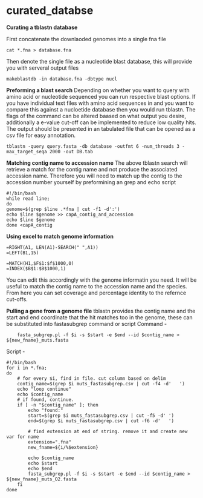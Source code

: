 # curated_databse
**Curating a tblastn database** 

First concatenate the downlaoded genomes into a single fna file 
```
cat *.fna > database.fna
```
Then denote the single file as a nucleotide blast database, this will provide you with serveral output files 
```
makeblastdb -in database.fna -dbtype nucl
```

**Preforming a blast search**
Depending on whether you want to query with amino acid or nucleotide sequenced you can run respective blast options.
If you have individual text files with amino acid sequences in and you want to compare this against a nucloetide database then you would run tblastn. The flags of the command can be altered baased on what output you desire, additionally a e-value cut-off can be implemented to reduce low quality hits. The output should be presented in an tabulated file that can be opened as a csv file for easy annotation. 

```
tblastn -query query.fasta -db database -outfmt 6 -num_threads 3 -max_target_seqa 2000 -out DB.tab
```

**Matching contig name to accession name**
The above tblastn search will retrieve a match for the contig name and not produce the associated accession name. Therefore you will need to match up the contig to the accession number yourself by preformining an grep and echo script

```
#!/bin/bash
while read line;
do
genome=$(grep $line .*fna | cut -f1 -d':')
echo $line $genome >> capA_contig_and_accession
echo $line $genome
done <capA_contig
```

**Using excel to match genome information**
```
=RIGHT(A1, LEN(A1)-SEARCH(" ",A1))
=LEFT(B1,15)
```
```
=MATCH(H1,$F$1:$f$1000,0)
=INDEX($B$1:$B$1000,1)
```

You can edit this accordingly with the genome informatin you need. It will be useful to match the contig name to the accession name and the species. 
From here you can set coverage and percentage identity to the refernce cut-offs. 

**Pulling a gene from a genome file**
tblastn provides the contig name and the start and end coordinate that the hit matches too in the genome, these can be substituted into fastasubgrep command or script
Command - 
```
	fasta_subgrep.pl -f $i -s $start -e $end --id $contig_name > ${new_fname}_muts.fasta
```
Script -
```
#!/bin/bash
for i in *.fna;
do
	# for every $i, find in file. cut column based on delim
	contig_name=$(grep $i muts_fastasubgrep.csv | cut -f4 -d'	')
	echo "loop continue"
	echo $contig_name
	# if found, continue.
	if [ -n "$contig_name" ]; then
		echo "found:"
		start=$(grep $i muts_fastasubgrep.csv | cut -f5 -d'	')
		end=$(grep $i muts_fastasubgrep.csv | cut -f6 -d'	')
		
		# find extension at end of string. remove it and create new var for name
		extension=".fna"
		new_fname=${i/%$extension}
		
		echo $contig_name
		echo $start
		echo $end
		fasta_subgrep.pl -f $i -s $start -e $end --id $contig_name > ${new_fname}_muts_O2.fasta
	fi
done


```


